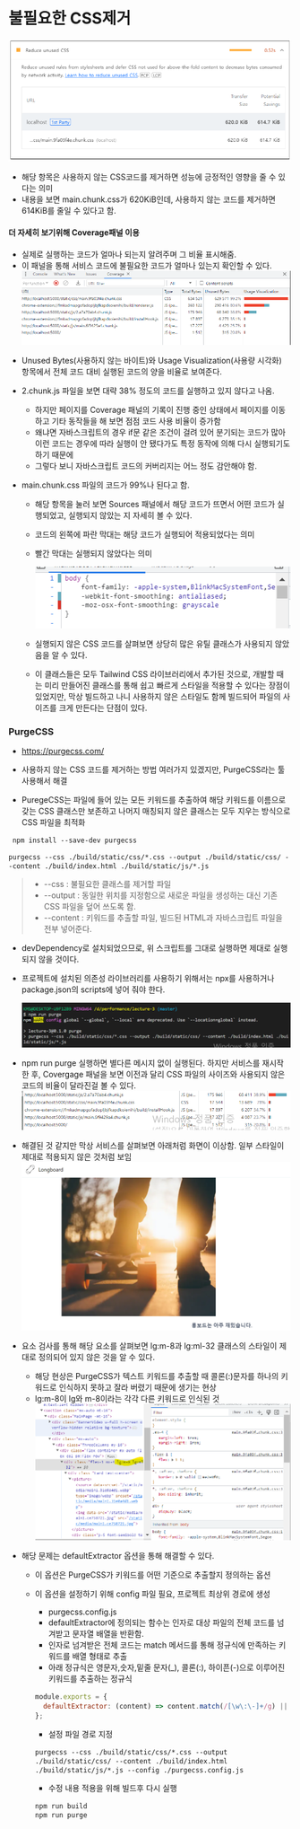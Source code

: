 # 불필요한 CSS제거

![](a.png)

- 해당 항목은 사용하지 않는 CSS코드를 제거하면 성능에 긍정적인 영향을 줄 수 있다는 의미
- 내용을 보면 main.chunk.css가 620KiB인데, 사용하지 않는 코드를 제거하면 614KiB를 줄일 수 있다고 함.

#### 더 자세히 보기위해 Coverage패널 이용

- 실제로 실행하는 코드가 얼마나 되는지 알려주며 그 비율 표시해줌.
- 이 패널을 통해 서비스 코드에 불필요한 코드가 얼마나 있는지 확인할 수 있다.
  ![](b.png)

* Unused Bytes(사용하지 않는 바이트)와 Usage Visualization(사용량 시각화) 항목에서 전체 코드 대비 실행된 코드의 양을 비율로 보여준다.
* 2.chunk.js 파일을 보면 대략 38% 정도의 코드를 실행하고 있지 않다고 나옴.

  - 하지만 페이지를 Coverage 패널의 기록이 진행 중인 상태에서 페이지를 이동하고 기타 동작들을 해 보면 점점 코드 사용 비율이 증가함
  - 왜냐면 자바스크립트의 경우 if문 같은 조건이 걸려 있어 분기되는 코드가 많아 이런 코드는 경우에 따라 실행이 안 됐다가도 특정 동작에 의해 다시 실행되기도 하기 때문에

  * 그렇다 보니 자바스크립트 코드의 커버리지는 어느 정도 감안해야 함.

* main.chunk.css 파일의 코드가 99%나 된다고 함.

  - 해당 항목을 눌러 보면 Sources 패널에서 해당 코드가 뜨면서 어떤 코드가 실행되었고, 실행되지 않았는 지 자세히 볼 수 있다.
  - 코드의 왼쪽에 파란 막대는 해당 코드가 실행되어 적용되었다는 의미
  - 빨간 막대는 실행되지 않았다는 의미

    ![](c.png)

  - 실행되지 않은 CSS 코드를 살펴보면 상당히 많은 유틸 클래스가 사용되지 않았음을 알 수 있다.

  - 이 클래스들은 모두 Tailwind CSS 라이브러리에서 추가된 것으로, 개발할 때는 미리 만들어진 클래스를 통해 쉽고 빠르게 스타일을 적용할 수 있다는 장점이 있었지만, 막상 빌드하고 나니 사용하지 않은 스타일도 함께 빌드되어 파일의 사이즈를 크게 만든다는 단점이 있다.

### PurgeCSS

- https://purgecss.com/

* 사용하지 않는 CSS 코드를 제거하는 방법 여러가지 있겠지만, PurgeCSS라는 툴 사용해서 해결

- PuregeCSS는 파일에 들어 있는 모든 키워드를 추출하여 해당 키워드를 이름으로 갖는 CSS 클래스만 보존하고 나머지 매칭되지 않은 클래스는 모두 지우는 방식으로 CSS 파일을 최적화

```
 npm install --save-dev purgecss
```

```
purgecss --css ./build/static/css/*.css --output ./build/static/css/ --content ./build/index.html ./build/static/js/*.js
```

> - --css : 불필요한 클래스를 제거할 파일
> - --output : 동일한 위치를 지정함으로 새로운 파일을 생성하는 대신 기존 CSS 파일을 덮어 쓰도록 함.
> - --content : 키워드를 추출할 파일, 빌드된 HTML과 자바스크립트 파일을 전부 넣어준다.

- devDependency로 설치되었으므로, 위 스크립트를 그대로 실행하면 제대로 실행되지 않을 것이다.
- 프로젝트에 설치된 의존성 라이브러리를 사용하기 위해서는 npx를 사용하거나 package.json의 scripts에 넣어 줘야 한다.

  ![](d.png)

* npm run purge 실행하면 별다른 메시지 없이 실행된다. 하지만 서비스를 재시작한 후, Covergage 패널을 보면 이전과 달리 CSS 파일의 사이즈와 사용되지 않은 코드의 비율이 달라진걸 볼 수 있다.
  ![](f.png)
* 해결된 것 같지만 막상 서비스를 살펴보면 아래처럼 화면이 이상함. 일부 스타일이 제대로 적용되지 않은 것처럼 보임
  ![](e.png)
* 요소 검사를 통해 해당 요소를 살펴보면 lg:m-8과 lg:ml-32 클래스의 스타일이 제대로 정의되어 있지 않은 것을 알 수 있다.
  - 해당 현상은 PurgeCSS가 텍스트 키워드를 추출할 때 콜론(:)문자를 하나의 키워드로 인식하지 못하고 잘라 버렸기 때문에 생기는 현상
  * lg:m-8이 lg와 m-8이라는 각각 다른 키워드로 인식된 것
    ![](g.png)
* 해당 문제는 defaultExtractor 옵션을 통해 해결할 수 있다.

  - 이 옵션은 PurgeCSS가 키워드를 어떤 기준으로 추출할지 정의하는 옵션

  * 이 옵션을 설정하기 위해 config 파일 필요, 프로젝트 최상위 경로에 생성

    - purgecss.config.js

    * defaultExtractor에 정의되는 함수는 인자로 대상 파일의 전체 코드를 넘겨받고 문자열 배열을 반환함.
    * 인자로 넘겨받은 전체 코드는 match 메서드를 통해 정규식에 만족하는 키워드를 배열 형태로 추출
    * 아래 정규식은 영문자,숫자,밑줄 문자(\_), 콜론(:), 하이픈(-)으로 이루어진 키워드를 추출하는 정규식

    ```js
    module.exports = {
      defaultExtractor: (content) => content.match(/[\w\:\-]+/g) || [],
    };
    ```

    - 설정 파일 경로 지정

    ```
    purgecss --css ./build/static/css/*.css --output ./build/static/css/ --content ./build/index.html ./build/static/js/*.js --config ./purgecss.config.js
    ```

    - 수정 내용 적용을 위해 빌드후 다시 실행

    ```
    npm run build
    npm run purge
    ```
